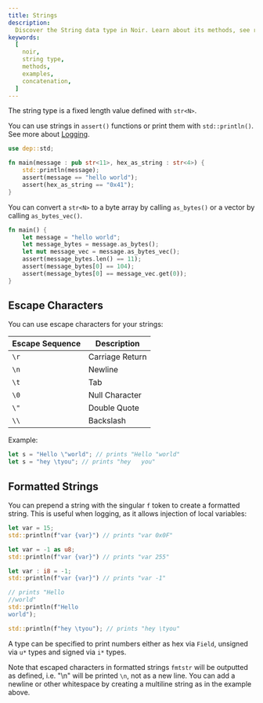 ```yaml
---
title: Strings
description:
  Discover the String data type in Noir. Learn about its methods, see real-world examples, and understand how to effectively manipulate and use Strings in Noir.
keywords:
  [
    noir,
    string type,
    methods,
    examples,
    concatenation,
  ]
---
```



The string type is a fixed length value defined with `str<N>`.

You can use strings in `assert()` functions or print them with `std::println()`. See more about [Logging](../../standard_library/logging.md).

```rust
use dep::std;

fn main(message : pub str<11>, hex_as_string : str<4>) {
    std::println(message);
    assert(message == "hello world");
    assert(hex_as_string == "0x41");
}
```

You can convert a `str<N>` to a byte array by calling `as_bytes()`
or a vector by calling `as_bytes_vec()`.

```rust
fn main() {
    let message = "hello world";
    let message_bytes = message.as_bytes();
    let mut message_vec = message.as_bytes_vec();
    assert(message_bytes.len() == 11);
    assert(message_bytes[0] == 104);
    assert(message_bytes[0] == message_vec.get(0));
}
```

## Escape Characters

You can use escape characters for your strings:

| Escape Sequence | Description     |
|-----------------|-----------------|
| `\r`            | Carriage Return |
| `\n`            | Newline         |
| `\t`            | Tab             |
| `\0`            | Null Character  |
| `\"`            | Double Quote    |
| `\\`            | Backslash       |

Example:

```rust
let s = "Hello \"world"; // prints "Hello "world"
let s = "hey \tyou"; // prints "hey   you"
```

## Formatted Strings

You can prepend a string with the singular `f` token to create a formatted string. This is useful when logging, as it allows injection of local variables:

```rust
let var = 15;
std::println(f"var {var}") // prints "var 0x0F"

let var = -1 as u8;
std::println(f"var {var}") // prints "var 255"

let var : i8 = -1;
std::println(f"var {var}") // prints "var -1"

// prints "Hello
//world"
std::println(f"Hello
world");

std::println(f"hey \tyou"); // prints "hey \tyou"
```

A type can be specified to print numbers either as hex via `Field`, unsigned via `u*` types and signed via `i*` types.

Note that escaped characters in formatted strings `fmtstr` will be outputted as defined, i.e. "\n" will be printed `\n`, not as a new line. You can add a newline or other whitespace by creating a multiline string as in the example above.
